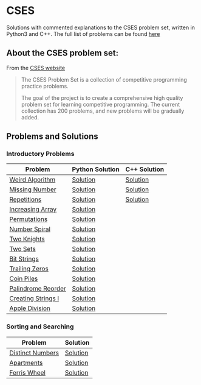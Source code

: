 # CSES

Solutions with commented explanations to the CSES problem set, written in Python3 and C++. The full list of problems can be found [here](https://cses.fi/problemset/list/)

## About the CSES problem set:

From the [CSES website](https://cses.fi/problemset/text/1810)

> The CSES Problem Set is a collection of competitive programming practice problems.
>
> The goal of the project is to create a comprehensive high quality problem set for learning competitive programming. The current collection has 200 problems, and new problems will be gradually added.

## Problems and Solutions

### Introductory Problems

| Problem                                                     | Python Solution                                                                   | C++ Solution                                                                    |
|-------------------------------------------------------------|-----------------------------------------------------------------------------------|---------------------------------------------------------------------------------|
| [Weird Algorithm](https://cses.fi/problemset/task/1068)     | [Solution](https://github.com/destinationunknown/CSES/blob/master/python/1068.py) | [Solution](https://github.com/destinationunknown/CSES/blob/master/cpp/1068.cpp) |
| [Missing Number](https://cses.fi/problemset/task/1083)      | [Solution](https://github.com/destinationunknown/CSES/blob/master/python/1083.py) | [Solution](https://github.com/destinationunknown/CSES/blob/master/cpp/1083.cpp) |
| [Repetitions](https://cses.fi/problemset/task/1069)         | [Solution](https://github.com/destinationunknown/CSES/blob/master/python/1069.py) | [Solution](https://github.com/destinationunknown/CSES/blob/master/cpp/1069.cpp) |
| [Increasing Array](https://cses.fi/problemset/task/1094)    | [Solution](https://github.com/destinationunknown/CSES/blob/master/python/1094.py) |                                                                                 |
| [Permutations](https://cses.fi/problemset/task/1070)        | [Solution](https://github.com/destinationunknown/CSES/blob/master/python/1070.py) |                                                                                 |
| [Number Spiral](https://cses.fi/problemset/task/1071/)      | [Solution](https://github.com/destinationunknown/CSES/blob/master/python/1071.py) |                                                                                 |
| [Two Knights](https://cses.fi/problemset/task/1072)         | [Solution](https://github.com/destinationunknown/CSES/blob/master/python/1072.py) |                                                                                 |
| [Two Sets](https://cses.fi/problemset/task/1092)            | [Solution](https://github.com/destinationunknown/CSES/blob/master/python/1092.py) |                                                                                 |
| [Bit Strings](https://cses.fi/problemset/task/1617/)        | [Solution](https://github.com/destinationunknown/CSES/blob/master/python/1617.py) |                                                                                 |
| [Trailing Zeros](https://cses.fi/problemset/task/1618)      | [Solution](https://github.com/destinationunknown/CSES/blob/master/python/1618.py) |                                                                                 |
| [Coin Piles](https://cses.fi/problemset/task/1754)          | [Solution](https://github.com/destinationunknown/CSES/blob/master/python/1754.py) |                                                                                 |
| [Palindrome Reorder](https://cses.fi/problemset/task/1755)  | [Solution](https://github.com/destinationunknown/CSES/blob/master/python/1755.py) |                                                                                 |
| [Creating Strings I](https://cses.fi/problemset/task/1622/) | [Solution](https://github.com/destinationunknown/CSES/blob/master/python/1622.py) |                                                                                 |
| [Apple Division](https://cses.fi/problemset/task/1623)      | [Solution](https://github.com/destinationunknown/CSES/blob/master/python/1623.py) |                                                                                 |

### Sorting and Searching

| Problem                                                   | Solution                                                                          |
|-----------------------------------------------------------|-----------------------------------------------------------------------------------|
| [Distinct Numbers](https://cses.fi/problemset/task/1621/) | [Solution](https://github.com/destinationunknown/CSES/blob/master/python/1621.py) |
| [Apartments](https://cses.fi/problemset/task/1084/)       | [Solution](https://github.com/destinationunknown/CSES/blob/master/python/1084.py) |
| [Ferris Wheel](https://cses.fi/problemset/task/1090/)     | [Solution](https://github.com/destinationunknown/CSES/blob/master/python/1090.py) |
